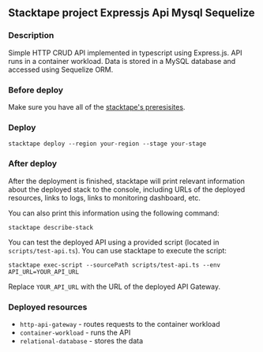 ## Stacktape project Expressjs Api Mysql Sequelize

### Description

Simple HTTP CRUD API implemented in typescript using Express.js.
API runs in a container workload.
Data is stored in a MySQL database and accessed using Sequelize ORM.

### Before deploy

Make sure you have all of the [stacktape's preresisites](https://docs.stacktape.com/getting-started/1-install).

### Deploy

```
stacktape deploy --region your-region --stage your-stage
```

### After deploy

After the deployment is finished, stacktape will print relevant information about the deployed stack to the console,
including URLs of the deployed resources, links to logs, links to monitoring dashboard, etc.

You can also print this information using the following command:

```
stacktape describe-stack
```

You can test the deployed API using a provided script (located in `scripts/test-api.ts`). You can use stacktape to execute the script:

```
stacktape exec-script --sourcePath scripts/test-api.ts --env API_URL=YOUR_API_URL
```

Replace `YOUR_API_URL` with the URL of the deployed API Gateway.

### Deployed resources

- `http-api-gateway` - routes requests to the container workload
- `container-workload` - runs the API
- `relational-database` - stores the data
